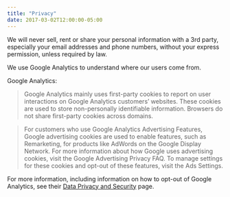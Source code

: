 ```yaml
---
title: "Privacy"
date: 2017-03-02T12:00:00-05:00
---
```

We will never sell, rent or share your personal information with a 3rd party, especially your email addresses and phone numbers, without your express permission, unless required by law.

We use Google Analytics to understand where our users come from.

Google Analytics:

> Google Analytics mainly uses first-party cookies to report on user interactions on Google Analytics customers’ websites. These cookies are used to store non-personally identifiable information. Browsers do not share first-party cookies across domains.

> For customers who use Google Analytics Advertising Features, Google advertising cookies are used to enable features, such as Remarketing, for products like AdWords on the Google Display Network. For more information about how Google uses advertising cookies, visit the Google Advertising Privacy FAQ. To manage settings for these cookies and opt-out of these features, visit the Ads Settings.

For more information, including information on how to opt-out of Google Analytics, see their [Data Privacy and Security](https://support.google.com/analytics/topic/2919631?hl=en&ref_topic=1008008) page.
